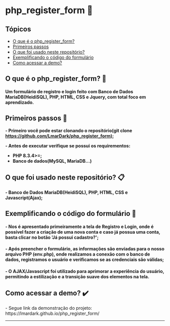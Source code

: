 # php_register_form 📍

## Tópicos
  * [O que é o php_register_form?](#o-que-é-o-php_register_form-)
  * [Primeiros passos](#primeiros-passos-)
  * [O que foi usado neste repositório?](#o-que-foi-usado-neste-repositório-)
  * [Exemplificando o código do formulário](#exemplificando-o-código-do-formulário-)
  * [Como acessar a demo?](#como-acessar-a-demo-%EF%B8%8F)

## O que é o php_register_form? 🤔

#### Um formulário de registro e login feito com Banco de Dados MariaDB(HeidiSQL), PHP, HTML, CSS e Jquery, com total foco em aprendizado.

## Primeiros passos 👣

**<p>- Primeiro você pode estar clonando o repositório(git clone https://github.com/LmarDark/php_register_form);</p>**
**<p>- Antes de executar verifique se possui os requirementos:</p>**
   - **PHP 8.3.4>=;**
  - **Banco de dados(MySQL, MariaDB...)**

## O que foi usado neste repositório? 📋

**<p>- Banco de Dados MariaDB(HeidiSQL), PHP, HTML, CSS e Javascript(Ajax);</p>**

## Exemplificando o código do formulário 📑

#### - Nos é apresentado primeiramente a tela de Registro e Login, onde é possível fazer a criação de uma nova conta e caso já possua uma conta, basta clicar no botão 'Já possui cadastro?';
#### - Após preencher o formulário, as informações são enviadas para o nosso arquivo PHP (env.php), onde realizamos a conexão com o banco de dados, registramos o usuário e verificamos se as credenciais são válidas;
#### - O AJAX/Javascript foi utilizado para aprimorar a experiência do usuário, permitindo a estilização e a transição suave dos elementos na tela.

## Como acessar a demo? ✔️

<p>- Segue link da demonstração do projeto: https://lmardark.github.io/php_register_form/</p>

---


